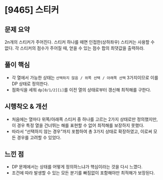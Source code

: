 # [9465] 스티커

## 문제 요약
2n개의 스티커가 주어진다. 스티커 하나를 떼면 인접한(상하좌우) 스티커는 사용할 수 없다. 각 스티커의 점수가 주어질 때, 얻을 수 있는 점수 합의 최댓값을 출력하라.

## 풀이 핵심
- 각 열에서 가능한 상태는 `선택하지 않음 / 위쪽 선택 / 아래쪽 선택` 3가지이므로 이를 DP 상태로 정의한다.
- 점화식을 세워 `dp[0/1/2][i]`를 이전 열의 상태로부터 갱신해 최적해를 구한다.

## 시행착오 & 개선
- 처음에는 열마다 위쪽/아래쪽 스티커 중 하나를 고르는 2가지 상태로만 정의했지만, 이 경우 특정 열을 건너뛰는 해를 표현할 수 없어 최적해를 보장하지 못했다.
- 따라서 “선택하지 않는 경우”까지 포함하여 총 3가지 상태로 확장하였고, 이로써 모든 경우를 고려할 수 있었다.

## 느낀 점
- DP 문제에서는 상태를 어떻게 정의하느냐가 핵심이라는 것을 다시 느꼈다.
- 조건에 따라 발생할 수 있는 모든 분기를 빠짐없이 포함해야만 최적해가 보장된다.